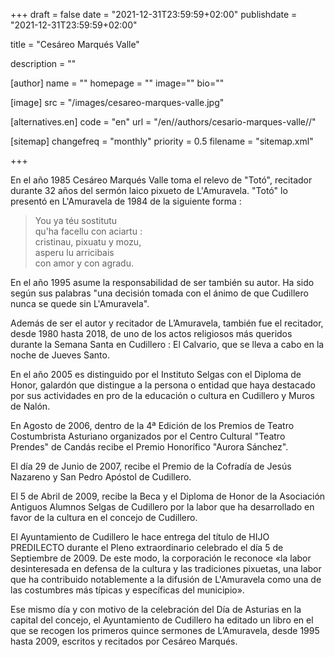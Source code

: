 +++
draft = false
date = "2021-12-31T23:59:59+02:00"
publishdate = "2021-12-31T23:59:59+02:00"

title = "Cesáreo Marqués Valle"

description = ""

[author]
    name = ""
    homepage = ""
    image=""
    bio=""

[image]
    src = "/images/cesareo-marques-valle.jpg"

[alternatives.en]
    code = "en"
    url = "/en//authors/cesario-marques-valle//"

[sitemap]
  changefreq = "monthly"
  priority = 0.5
  filename = "sitemap.xml"

+++

En el año 1985 Cesáreo Marqués Valle toma el relevo de "Totó", recitador durante 32 años del sermón laico pixueto de L'Amuravela. "Totó" lo presentó en L'Amuravela de 1984 de la siguiente forma :

> You ya téu sostitutu\
qu'ha facellu con aciartu :\
cristinau, pixuatu y mozu,\
asperu lu arricibais\
con amor y con agradu.

En el año 1995 asume la responsabilidad de ser también su autor. Ha sido según sus palabras "una decisión tomada con el ánimo de que Cudillero nunca se quede sin L'Amuravela".

Además de ser el autor y recitador de L’Amuravela, también fue el recitador, desde 1980 hasta 2018, de uno de los actos religiosos más queridos durante la Semana Santa en Cudillero : El Calvario, que se lleva a cabo en la noche de Jueves Santo.

En el año 2005 es distinguido por el Instituto Selgas con el Diploma de Honor, galardón que distingue a la persona o entidad que haya destacado por sus actividades en pro de la educación o cultura en Cudillero y Muros de Nalón.

En Agosto de 2006, dentro de la 4ª Edición de los Premios de Teatro Costumbrista Asturiano organizados por el Centro Cultural "Teatro Prendes" de Candás recibe el Premio Honorífico "Aurora Sánchez".

El día 29 de Junio de 2007, recibe el Premio de la Cofradía de Jesús Nazareno y San Pedro Apóstol de Cudillero.

El 5 de Abril de 2009, recibe la Beca y el Diploma de Honor de la Asociación Antiguos Alumnos Selgas de Cudillero por la labor que ha desarrollado en favor de la cultura en el concejo de Cudillero.

El Ayuntamiento de Cudillero le hace entrega del título de HIJO PREDILECTO durante el Pleno extraordinario celebrado el día 5 de Septiembre de 2009. De este modo, la corporación le reconoce «la labor desinteresada  en defensa de la cultura y las tradiciones pixuetas, una labor que ha contribuido notablemente a la difusión de L'Amuravela como una de las costumbres más típicas y específicas del municipio».

Ese mismo día y con motivo de la celebración del Día de Asturias en la capital del concejo, el Ayuntamiento de Cudillero ha editado un libro en el que se recogen los primeros quince sermones de L’Amuravela, desde 1995 hasta 2009, escritos y recitados por Cesáreo Marqués.
